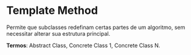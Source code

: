 
# Template Method

Permite que subclasses redefinam certas partes de um algoritmo, sem necessitar alterar sua estrutura principal.

**Termos**: Abstract Class, Concrete Class 1, Concrete Class N.


